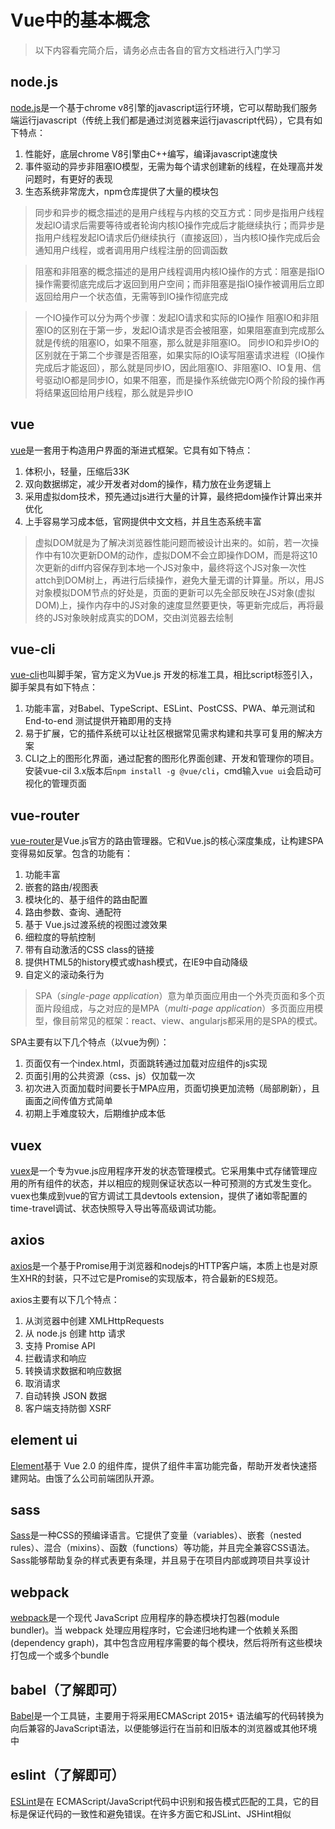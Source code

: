 # Vue中的基本概念

>以下内容看完简介后，请务必点击各自的官方文档进行入门学习

## node.js

[node.js](http://nodejs.cn/learn)是一个基于chrome v8引擎的javascript运行环境，它可以帮助我们服务端运行javascript（传统上我们都是通过浏览器来运行javascript代码），它具有如下特点：

1. 性能好，底层chrome V8引擎由C++编写，编译javascript速度快
2. 事件驱动的异步非阻塞IO模型，无需为每个请求创建新的线程，在处理高并发问题时，有更好的表现
3. 生态系统非常庞大，npm仓库提供了大量的模块包

>同步和异步的概念描述的是用户线程与内核的交互方式：同步是指用户线程发起IO请求后需要等待或者轮询内核IO操作完成后才能继续执行；而异步是指用户线程发起IO请求后仍继续执行（直接返回），当内核IO操作完成后会通知用户线程，或者调用用户线程注册的回调函数

>阻塞和非阻塞的概念描述的是用户线程调用内核IO操作的方式：阻塞是指IO操作需要彻底完成后才返回到用户空间；而非阻塞是指IO操作被调用后立即返回给用户一个状态值，无需等到IO操作彻底完成

>一个IO操作可以分为两个步骤：发起IO请求和实际的IO操作
阻塞IO和非阻塞IO的区别在于第一步，发起IO请求是否会被阻塞，如果阻塞直到完成那么就是传统的阻塞IO，如果不阻塞，那么就是非阻塞IO。
同步IO和异步IO的区别就在于第二个步骤是否阻塞，如果实际的IO读写阻塞请求进程（IO操作完成后才能返回），那么就是同步IO，因此阻塞IO、非阻塞IO、IO复用、信号驱动IO都是同步IO，如果不阻塞，而是操作系统做完IO两个阶段的操作再将结果返回给用户线程，那么就是异步IO

## vue

[vue](https://cn.vuejs.org/v2/guide/)是一套用于构造用户界面的渐进式框架。它具有如下特点：

1. 体积小，轻量，压缩后33K
2. 双向数据绑定，减少开发者对dom的操作，精力放在业务逻辑上
3. 采用虚拟dom技术，预先通过js进行大量的计算，最终把dom操作计算出来并优化
4. 上手容易学习成本低，官网提供中文文档，并且生态系统丰富

>虚拟DOM就是为了解决浏览器性能问题而被设计出来的。如前，若一次操作中有10次更新DOM的动作，虚拟DOM不会立即操作DOM，而是将这10次更新的diff内容保存到本地一个JS对象中，最终将这个JS对象一次性attch到DOM树上，再进行后续操作，避免大量无谓的计算量。所以，用JS对象模拟DOM节点的好处是，页面的更新可以先全部反映在JS对象(虚拟DOM)上，操作内存中的JS对象的速度显然要更快，等更新完成后，再将最终的JS对象映射成真实的DOM，交由浏览器去绘制

## vue-cli

[vue-cli](https://cli.vuejs.org/zh/)也叫脚手架，官方定义为Vue.js 开发的标准工具，相比script标签引入，脚手架具有如下特点：  

1. 功能丰富，对Babel、TypeScript、ESLint、PostCSS、PWA、单元测试和 End-to-end 测试提供开箱即用的支持
2. 易于扩展，它的插件系统可以让社区根据常见需求构建和共享可复用的解决方案
3. CLI之上的图形化界面，通过配套的图形化界面创建、开发和管理你的项目。安装vue-cil 3.x版本后`npm install -g @vue/cli`，cmd输入`vue ui`会启动可视化的管理页面

## vue-router

[vue-router](https://router.vuejs.org/zh/)是Vue.js官方的路由管理器。它和Vue.js的核心深度集成，让构建SPA变得易如反掌。包含的功能有：

1. 功能丰富  
2. 嵌套的路由/视图表
3. 模块化的、基于组件的路由配置
4. 路由参数、查询、通配符
5. 基于 Vue.js过渡系统的视图过渡效果
6. 细粒度的导航控制
7. 带有自动激活的CSS class的链接
8. 提供HTML5的history模式或hash模式，在IE9中自动降级
9. 自定义的滚动条行为  

>SPA（*single-page application*）意为单页面应用由一个外壳页面和多个页面片段组成，与之对应的是MPA（_multi-page application_）多页面应用模型，像目前常见的框架：react、view、angularjs都采用的是SPA的模式。  

SPA主要有以下几个特点（以vue为例）：

1. 页面仅有一个index.html，页面跳转通过加载对应组件的js实现
2. 页面引用的公共资源（css、js）仅加载一次
3. 初次进入页面加载时间要长于MPA应用，页面切换更加流畅（局部刷新），且画面之间传值方式简单
4. 初期上手难度较大，后期维护成本低  

## vuex

[vuex](https://vuex.vuejs.org/zh/)是一个专为vue.js应用程序开发的状态管理模式。它采用集中式存储管理应用的所有组件的状态，并以相应的规则保证状态以一种可预测的方式发生变化。vuex也集成到vue的官方调试工具devtools extension，提供了诸如零配置的time-travel调试、状态快照导入导出等高级调试功能。  

## axios

[axios](https://www.kancloud.cn/yunye/axios/234845)是一个基于Promise用于浏览器和nodejs的HTTP客户端，本质上也是对原生XHR的封装，只不过它是Promise的实现版本，符合最新的ES规范。  

axios主要有以下几个特点：

1. 从浏览器中创建 XMLHttpRequests
2. 从 node.js 创建 http 请求
3. 支持 Promise API
4. 拦截请求和响应
5. 转换请求数据和响应数据
6. 取消请求
7. 自动转换 JSON 数据
8. 客户端支持防御 XSRF

## element ui

[Element](https://element.eleme.cn/#/zh-CN/component/installation)基于 Vue 2.0 的组件库，提供了组件丰富功能完备，帮助开发者快速搭建网站。由饿了么公司前端团队开源。

## sass

[Sass](https://www.sasscss.com/documentation)是一种CSS的预编译语言。它提供了变量（variables）、嵌套（nested rules）、混合（mixins）、函数（functions）等功能，并且完全兼容CSS语法。Sass能够帮助复杂的样式表更有条理，并且易于在项目内部或跨项目共享设计

## webpack

[webpack](https://www.webpackjs.com/concepts/)是一个现代 JavaScript 应用程序的静态模块打包器(module bundler)。当 webpack 处理应用程序时，它会递归地构建一个依赖关系图(dependency graph)，其中包含应用程序需要的每个模块，然后将所有这些模块打包成一个或多个bundle

## babel（了解即可）

[Babel](https://www.babeljs.cn/docs/)是一个工具链，主要用于将采用ECMAScript 2015+ 语法编写的代码转换为向后兼容的JavaScript语法，以便能够运行在当前和旧版本的浏览器或其他环境中

## eslint（了解即可）

[ESLint](https://cn.eslint.org/docs/user-guide/getting-started)是在 ECMAScript/JavaScript代码中识别和报告模式匹配的工具，它的目标是保证代码的一致性和避免错误。在许多方面它和JSLint、JSHint相似

